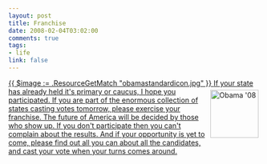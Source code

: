 ```yaml
--- 
layout: post
title: Franchise
date: 2008-02-04T03:02:00
comments: true
tags:
- life
link: false
---
```

<a href="http://www.barackobama.com/" title="Barack Obama for President">{{ $image := .ResourceGetMatch "obamastandardicon.jpg" }}
<img src="{{ $image.RelPermalink }}" alt="Obama '08" align="right" height="96" hspace="5" vspace="5" width="96" >If your state has already held it's primary or caucus, I hope you participated.  If you are part of the enormous collection of states casting votes tomorrow, please exercise your franchise.  The future of America will be decided by those who show up.  If you don't participate then you can't complain about the results.  And if your opportunity is yet to come, please find out all you can about all the candidates, and cast your vote when your turns comes around.
